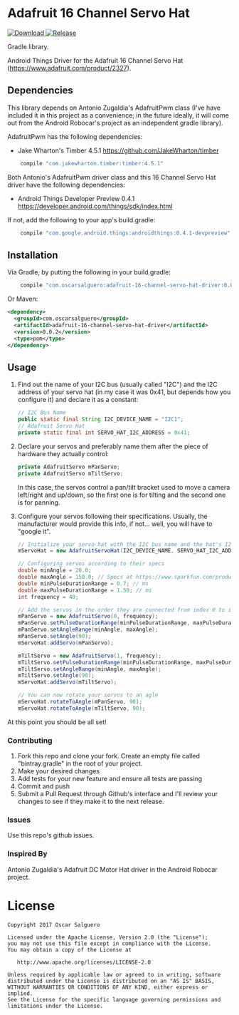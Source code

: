 # Adafruit 16 Channel Servo Hat

[![Download](https://api.bintray.com/packages/raczo/maven/adafruit-16-channel-servo-hat-driver/images/download.svg?version=0.0.2) ](https://bintray.com/raczo/maven/adafruit-16-channel-servo-hat-driver/0.0.2/link) [![Release](https://img.shields.io/badge/maven--central-v0.0.2-green.svg?style=flat-square)](http://mvnrepository.com/artifact/com.oscarsalguero/adafruit-16-channel-servo-hat-driver/0.0.2)

Gradle library. 

Android Things Driver for the Adafruit 16 Channel Servo Hat (https://www.adafruit.com/product/2327).


## Dependencies

This library depends on Antonio Zugaldia's AdafruitPwm class (I've have included it in this project as a convenience; in the future ideally, it will come out from the Android Robocar's project as an independent gradle library).

AdafruitPwm has the following dependencies:

- Jake Wharton's Timber 4.5.1 https://github.com/JakeWharton/timber

```groovy
    compile "com.jakewharton.timber:timber:4.5.1"
```

Both Antonio's AdafruitPwm driver class and this 16 Channel Servo Hat driver have the following dependencies:

- Android Things Developer Preview 0.4.1 https://developer.android.com/things/sdk/index.html

If not, add the following to your app's build.gradle:

```groovy
    compile "com.google.android.things:androidthings:0.4.1-devpreview"
```


## Installation

Via Gradle, by putting the following in your build.gradle:

```groovy
    compile "com.oscarsalguero:adafruit-16-channel-servo-hat-driver:0.0.2"
```

Or Maven:

```xml
<dependency>
  <groupId>com.oscarsalguero</groupId>
  <artifactId>adafruit-16-channel-servo-hat-driver</artifactId>
  <version>0.0.2</version>
  <type>pom</type>
</dependency>
```

## Usage

1. Find out the name of your I2C bus (usually called "I2C") and the I2C address of your servo hat (in my case it was 0x41, but depends how you configure it) and declare it as a constant:

    ```java
    // I2C Bus Name
    public static final String I2C_DEVICE_NAME = "I2C1";
    // Adafruit Servo Hat
    private static final int SERVO_HAT_I2C_ADDRESS = 0x41;
    ```

2. Declare your servos and preferably name them after the piece of hardware they actually control:

    ```java
    private AdafruitServo mPanServo;
    private AdafruitServo mTiltServo;
    ```
    
   In this case, the servos control a pan/tilt bracket used to move a camera left/right and up/down, so the first one is for tilting and the second one is for panning.

3. Configure your servos following their specifications. Usually, the manufacturer would provide this info, if not... well, you will have to "google it".

    ```java
    // Initialize your servo hat with the I2C bus name and the hat's I2C address
    mServoHat = new AdafruitServoHat(I2C_DEVICE_NAME, SERVO_HAT_I2C_ADDRESS);

    // Configuring servos according to their specs
    double minAngle = 20.0;
    double maxAngle = 150.0; // Specs at https://www.sparkfun.com/products/9065 says it is ~160, but I'm setting it to less to prevent servo reset
    double minPulseDurationRange = 0.7; // ms
    double maxPulseDurationRange = 1.50; // ms
    int frequency = 40;

    // Add the servos in the order they are connected from index 0 to index 15 (16 max)
    mPanServo = new AdafruitServo(0, frequency);
    mPanServo.setPulseDurationRange(minPulseDurationRange, maxPulseDurationRange);
    mPanServo.setAngleRange(minAngle, maxAngle);
    mPanServo.setAngle(90);
    mServoHat.addServo(mPanServo);

    mTiltServo = new AdafruitServo(1, frequency);
    mTiltServo.setPulseDurationRange(minPulseDurationRange, maxPulseDurationRange);
    mTiltServo.setAngleRange(minAngle, maxAngle);
    mTiltServo.setAngle(90);
    mServoHat.addServo(mTiltServo);

    // You can now rotate your servos to an agle
    mServoHat.rotateToAngle(mPanServo, 90);
    mServoHat.rotateToAngle(mTiltServo, 90);
    ```
    
At this point you should be all set!

### Contributing

1. Fork this repo and clone your fork. Create an empty file called "bintray.gradle" in the root of your project.
2. Make your desired changes
3. Add tests for your new feature and ensure all tests are passing
4. Commit and push
5. Submit a Pull Request through Github's interface and I'll review your changes to see if they make it to the next release.


### Issues

Use this repo's github issues.


### Inspired By

Antonio Zugaldia's Adafruit DC Motor Hat driver in the Android Robocar project.


License
=======

    Copyright 2017 Oscar Salguero

    Licensed under the Apache License, Version 2.0 (the "License");
    you may not use this file except in compliance with the License.
    You may obtain a copy of the License at

       http://www.apache.org/licenses/LICENSE-2.0

    Unless required by applicable law or agreed to in writing, software
    distributed under the License is distributed on an "AS IS" BASIS,
    WITHOUT WARRANTIES OR CONDITIONS OF ANY KIND, either express or implied.
    See the License for the specific language governing permissions and
    limitations under the License.
